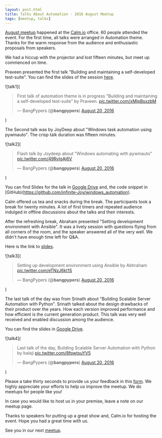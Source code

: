 ```yaml
---
layout: post.html
title: Talks About Automation - 2016 August Meetup
tags: [meetup, talks]
---
```


[August meetup](http://www.meetup.com/BangPypers/events/225109014/) happened at the [Calm.io](https://calm.io/) office. 60 people attended the event. For the first time, all talks were arranged in Automation theme. Thanks for the warm response from the audience and enthusiastic proposals from speakers.

We had a hiccup with the projector and lost fifteen minutes, but meet up commenced on time.

Praveen presented the first talk "Building and maintaining a self-developed test-suite".  You can find the slides of the session [here](https://pshirali.github.io/automation_toolsmithing/).

![talk1](<blockquote class="twitter-tweet" data-lang="en"><p lang="en" dir="ltr">First talk of automation theme is in progress &quot;Building and maintaining a self-developed test-suite&quot; by Praveen. <a href="https://t.co/xMIpBsxzbM">pic.twitter.com/xMIpBsxzbM</a></p>&mdash; BangPypers (@__bangpypers__) <a href="https://twitter.com/__bangpypers__/status/766868252030926850">August 20, 2016</a></blockquote>
<script async src="//platform.twitter.com/widgets.js" charset="utf-8"></script>)

The Second talk was by JoyDeep about "Windows task automation using pywinauto". The crisp talk duration was fifteen minutes.

![talk2](<blockquote class="twitter-tweet" data-lang="en"><p lang="en" dir="ltr">Flash talk by Joydeep about &quot;Windows automating with pywinauto&quot; <a href="https://t.co/49RvlgAj6V">pic.twitter.com/49RvlgAj6V</a></p>&mdash; BangPypers (@__bangpypers__) <a href="https://twitter.com/__bangpypers__/status/766878396764651520">August 20, 2016</a></blockquote>
<script async src="//platform.twitter.com/widgets.js" charset="utf-8"></script>)

You can find Slides for the talk in [Google Drive](https://drive.google.com/file/d/0B_4FAm4Vg99kVWs1azd4SjVRZG8/view) and, the code snippet in [GitHub)(https://github.com/infinite-Joy/windows_automation).

Calm offered us tea and snacks during the break. The participants took a break for twenty minutes. A lot of first timers and repeated audience indulged in offline discussions about the talks and their interests.

After the refreshing break, Abraham presented "Setting development environment with Ansible". It was a lively session with questions flying from all corners of the room, and the speaker answered all of the very well. We didn't have enough time left for Q&A.

Here is the link to [slides](https://docs.google.com/presentation/d/1UOIzsniQae64AX5zxYD8ttw7Je7jaulfdbipg7k-J8E/edit?usp=sharing).

![talk3](<blockquote class="twitter-tweet" data-lang="en"><p lang="en" dir="ltr">Setting up development environment using Ansible by Abhraham <a href="https://t.co/eTNzJ6kt1S">pic.twitter.com/eTNzJ6kt1S</a></p>&mdash; BangPypers (@__bangpypers__) <a href="https://twitter.com/__bangpypers__/status/766893430702080000">August 20, 2016</a></blockquote>
<script async src="//platform.twitter.com/widgets.js" charset="utf-8"></script>)

The last talk of the day was from Srinath about "Building Scalable Server Automation with Python". Srinath talked about the design drawbacks of their product over the years. How each version improved performance and how efficient is the current generation product. This talk was very well received and enabled discussion among the audience.

You can find the slides in [Google Drive](https://docs.google.com/presentation/d/1J1a5cYkxDlnHNkAJCPFc97Q10lRHEswc7M_K_uLXiXg/edit#slide=id.p4).

![talk4](<blockquote class="twitter-tweet" data-lang="en"><p lang="en" dir="ltr">Last talk of the day, Building Scalable Server Automation with Python by balaji <a href="https://t.co/8fpwtxuYV5">pic.twitter.com/8fpwtxuYV5</a></p>&mdash; BangPypers (@__bangpypers__) <a href="https://twitter.com/__bangpypers__/status/766894348524847104">August 20, 2016</a></blockquote>
<script async src="//platform.twitter.com/widgets.js" charset="utf-8"></script>)

Please a take thirty seconds to provide us your feedback in this [form](https://goo.gl/forms/B6b7B31VitsCD56q2). We highly appreciate your efforts to help us improve the meetup. We do meetups for people like you!

In case you would like to host us in your premise, leave a note on our meetup page.

Thanks to speakers for putting up a great show and, Calm.io for hosting the event. Hope you had a great time with us.

See you in our next [meetup](http://www.meetup.com/BangPypers/events/231657816/).
